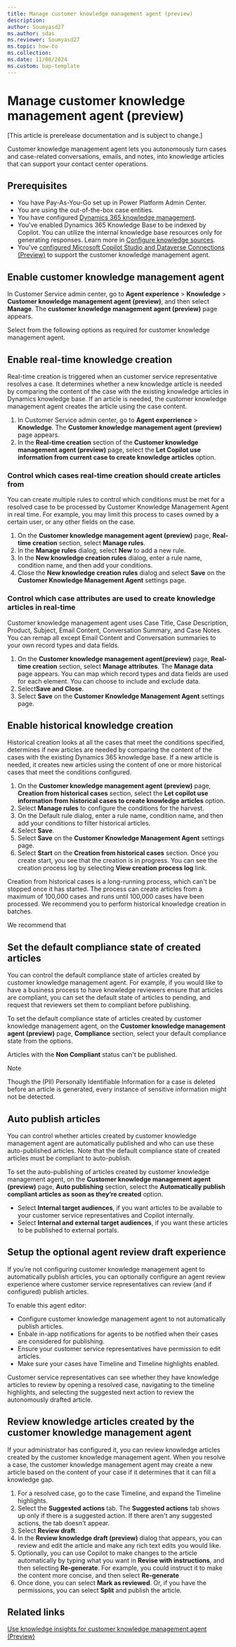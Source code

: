 ```yaml
---
title: Manage customer knowledge management agent (preview)
description: 
author: Soumyasd27
ms.author: sdas
ms.reviewer: Soumyasd27
ms.topic: how-to
ms.collection: 
ms.date: 11/08/2024
ms.custom: bap-template
---
```


# Manage customer knowledge management agent (preview)

[This article is prerelease documentation and is subject to change.]

Customer knowledge management agent lets you autonomously turn cases and case-related conversations, emails, and notes, into knowledge articles that can support your contact center operations. 

## Prerequisites
- You have Pay-As-You-Go set up in Power Platform Admin Center.
- You are using the out-of-the-box case entities.
- You have configured [Dynamics 365 knowledge management](set-up-knowledge-management-embedded-knowledge-search.md#configure-knowledge-management).
- You’ve enabled Dynamics 365 Knowledge Base to be indexed by Copilot. You can utilize the internal knowledge base resources only for generating responses. Learn more in [Configure knowledge sources](copilot-enable-help-pane.md#configure-knowledge-sources).
- You’ve [configured Microsoft Copilot Studio and Dataverse Connections (Preview)](admin-km-agent-connections.md#configure-microsoft-copilot-studio-and-dataverse-connections-preview) to support the customer knowledge management agent.

## Enable customer knowledge management agent

In Customer Service admin center, go to **Agent experience** > **Knowledge** > **Customer knowledge management agent (preview)**, and then select **Manage**. The **customer knowledge management agent (preview)** page appears.

Select from the following options as required for customer knowledge management agent.

## Enable real-time knowledge creation

Real-time creation is triggered when an customer service representative resolves a case. It determines whether a new knowledge article is needed by comparing the content of the case with the existing knowledge articles in Dynamics knowledge base. If an article is needed, the customer knowledge management agent creates the article using the case content.  

1. In Customer Service admin center, go to **Agent experrience** > **Knowledge**. The **Customer knowledge management agent (preview)** page appears.
1. In the **Real-time creation** section of the **Customer knowledge management agent (preview)** page, select the **Let Copilot use information from current case to create knowledge articles** option.

### Control which cases real-time creation should create articles from 

You can create multiple rules to control which conditions must be met for a resolved case to be processed by Customer Knowledge Management Agent in real time. For example, you may limit this process to cases owned by a certain user, or any other fields on the case.  

1. On the **Customer knowledge management agent (preview)** page, **Real-time creation** section, select **Manage rules**.
1. In the **Manage rules** dialog, select **New** to add a new rule.
1. In the **New knowledge creation rules** dialog, enter a rule name, condition name, and then add your conditions.
1. Close the **New knowledge creation rules** dialog and select **Save** on the **Customer Knowledge Management Agent** settings page.

### Control which case attributes are used to create knowledge articles in real-time  

Customer knowledge management agent uses Case Title, Case Description, Product, Subject, Email Content, Conversation Summary, and Case Notes. You can remap all except Email Content and Conversation summaries to your own record types and data fields.  
 
1. On the **Customer knowledge management agent(preview)** page, **Real-time creation** section, select **Manage attributes**. The **Manage data** page appears. 
You can map which record types and data fields are used for each element. You can choose to include and exclude data.
1. Select**Save and Close**.
1. Select **Save** on the **Customer Knowledge Management Agent** settings page.

## Enable historical knowledge creation

Historical creation looks at all the cases that meet the conditions specified, determines if new articles are needed by comparing the content of the cases with the existing Dynamics 365 knowledge base. If a new article is needed, it creates new articles using the content of one or more historical cases that meet the conditions configured.  

1. On the **Customer knowledge management agent (preview)** page, **Creation from historical cases** section, select the **Let copilot use information from historical cases to create knowledge articles** option.
1. Select **Manage rules** to configure the conditions for the harvest.
1. On the Default rule dialog, enter a rule name, condition name, and then add your conditions to filter historical articles.
1. Select **Save**.
1. Select **Save** on the **Customer Knowledge Management Agent** settings page.
1. Select **Start** on the **Creation from historical cases** section. 
Once you create start, you see that the creation is in progress. You can see the creation process log by selecting **View creation process log** link.

Creation from historical cases is a long-running process, which can't be stopped once it has started. The process can create articles from a maximum of 100,000 cases and runs until 100,000 cases have been processed. We recommend you to perform historical knowledge creation in batches. 

 We recommend that 

## Set the default compliance state of created articles

You can control the default compliance state of articles created by customer knowledge management agent. For example, if you would like to have a business process to have knowledge reviewers ensure that articles are compliant, you can set the default state of articles to pending, and request that reviewers set them to compliant before publishing.  

To set the default compliance state of articles created by customer knowledge management agent, on the **Customer knowledge management agent (preview)** page, **Compliance** section, select your default compliance state from the options.

Articles with the **Non Compliant** status can't be published.

> [!NOTE]
> Though the (PII) Personally Identifiable Information for a case is deleted before an article is generated, every instance of sensitive information might not be detected. 

## Auto publish articles

You can control whether articles created by customer knowledge management agent are automatically published and who can use these auto-published articles. Note that the default compliance state of created articles must be compliant to auto-publish.  

To set the auto-publishing of articles created by customer knowledge management agent, on the **Customer knowledge management agent (preview)** page, **Auto publishing** section, select the **Automatically publish compliant articles as soon as they’re created** option.

- Select **Internal target audiences**, if you want articles to be available to your customer service representatives and Copilot internally. 
- Select **Internal and external target audiences**, if you want these articles to be published to external portals.   

## Setup the optional agent review draft experience

If you’re not configuring customer knowledge management agent to automatically publish articles, you can optionally configure an agent review experience where customer service representatives can review (and if configured) publish articles.

To enable this agent editor: 

- Configure customer knowledge management agent to not automatically publish articles.
- Enbale in-app notifications for agents to be notified when their cases are considered for publishing.
- Ensure your customer service representatives have permission to edit articles.
- Make sure your cases have Timeline and Timeline highlights enabled.

Customer service representatives can see whether they have knowledge articles to review by opening a resolved case, navigating to the timeline highlights, and selecting the suggested next action to review the autonomously drafted article.

## Review knowledge articles created by the customer knowledge management agent

If your administrator has configured it, you can review knowledge articles created by the customer knowledge management agent. When you resolve a case, the customer knowledge management agent may create a new article based on the content of your case if it determines that it can fill a knowledge gap.  

1. For a resolved case, go to the case Timeline, and expand the Timeline highlights.
1. Select the **Suggested actions** tab.
   The **Suggested actions** tab shows up only if there is a suggested action. If there aren't any suggested actions, the tab doesn't appear.
1. Select **Review draft**.
1. In the **Review knowledge draft (preview)** dialog that appears, you can review and edit the article and make any rich text edits you would like.
1. Optionally, you can use Copilot to make changes to the article automatically by typing what you want in **Revise with instructions**, and then selecting **Re-generate**. For example, you could instruct it to make the content more concise, and then select **Re-generate**
1. Once done, you can select **Mark as reviewed**. Or, if you have the permissions, you can select **Split** and publish the article.  

## Related links

[Use knowledge insights for customer knowledge management agent (Preview)](../use/admin-km-agent-insights.md#use-knowledge-insights-for-customer-knowledge-management-agent-preview)




